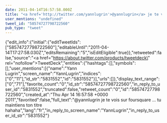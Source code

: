 ```yaml
---
date: 2011-04-14T16:57:58.000Z
title: "<a href='http://twitter.com/yannlugrin'>@yannlugrin</a> je te vois sur foursquare ... tu maintiens ton titre hahaha″"
user_mentions: "undefined"
tweet_id: "58574727798722560"
pub_type: "tweet"
---
```

{"edit_info":{"initial":{"editTweetIds":["58574727798722560"],"editableUntil":"2011-04-14T17:27:58.030Z","editsRemaining":"5","isEditEligible":true}},"retweeted":false,"source":"<a href=\"https://about.twitter.com/products/tweetdeck\" rel=\"nofollow\">TweetDeck</a>","entities":{"hashtags":[],"symbols":[],"user_mentions":[{"name":"Yann Lugrin","screen_name":"YannLugrin","indices":["0","11"],"id_str":"5831552","id":"5831552"}],"urls":[]},"display_text_range":["0","71"],"favorite_count":"0","id_str":"58574727798722560","in_reply_to_user_id":"5831552","truncated":false,"retweet_count":"0","id":"58574727798722560","created_at":"Thu Apr 14 16:57:58 +0000 2011","favorited":false,"full_text":"@yannlugrin je te vois sur foursquare ... tu maintiens ton titre hahaha","lang":"fr","in_reply_to_screen_name":"YannLugrin","in_reply_to_user_id_str":"5831552"}
